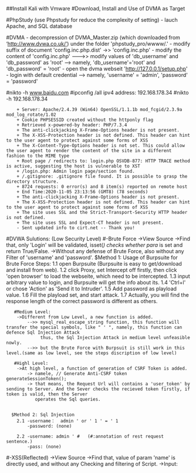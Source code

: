 ##Install Kali with Vmware
#Download, Install and Use of DVMA as Target
  
  #PhpStudy
    (use Phpstudy for reduce the complexity of setting)
    - lauch Apache, and SQL database
    
  #DVMA
    - decompression of DVMA_Master.zip (which downloaded from ‘http://www.dvwa.co.uk/’) under the folder 'phpstudy_pro/wwww/.'
    - modify suffix of document 'config.inc.php.dist' ->> 'config.inc.php'
    - modify the content of 'config.inc.php' --->>  modify values of 'db_username' and 'db_password' as 'root'
          --> namely, 'db_username'='root' and  'db_password' = 'root'
    - open the dvma webseit 'http://127.0.0.1/setup.php'
    - login with default credential
          --> namely, 'username' = 'admin', 'password' = 'password'
    
    
  #nikto -h www.baidu.com
  #ipconfig /all ipv4 address: 192.168.178.34
  #nikto -h 192.168.178.34
  
        + Server: Apache/2.4.39 (Win64) OpenSSL/1.1.1b mod_fcgid/2.3.9a mod_log_rotate/1.02
        + Cookie PHPSESSID created without the httponly flag
        + Retrieved x-powered-by header: PHP/7.3.4
        + The anti-clickjacking X-Frame-Options header is not present.
        + The X-XSS-Protection header is not defined. This header can hint to the user agent to protect against some forms of XSS
        + The X-Content-Type-Options header is not set. This could allow the user agent to render the content of the site in a different fashion to the MIME type
        + Root page / redirects to: login.php OSVDB-877: HTTP TRACE method is active, suggesting the host is vulnerable to XST
        + /login.php: Admin login page/section found.
        + /.gitignore: .gitignore file found. It is possible to grasp the directory structure.
        + 8724 requests: 0 error(s) and 8 item(s) reported on remote host
        + End Time:2020-11-05 23:13:56 (GMT8) (78 seconds)
        + The anti-clickjacking X-Frame-Options header is not present.
        + The X-XSS-Protection header is not defined. This header can hint to the user agent to protect against some forms of XSS
        + The site uses SSL and the Strict-Transport-Security HTTP header is not defined.
        + The site uses SSL and Expect-CT header is not present.
        - Sent updated info to cirt.net -- Thank you!


#DVWA Sulutions: (Low Security Level)
  #-Brute Force 
    ->View Source
    ->Find that, only 'Login' will be validated, isset(*) checks whether para* is set and return True/False.
    ->Without any defense of Brute Force, also without any Filter of 'username' and 'password'.
      $Method 1: Usage of Burpsuite for Brute Force 
        Steps:
            1.1 open Burpsuite (Burpsuite is easy to get/download and install from web).
            1.2 click Proxy, set Intercept off firstly, then click 'open browser' to load the webseite, which need to be intercepted.
            1.3 input arbitrary value to login, and Burpsuite will get the info about its.
            1.4 'Ctrl+l' or chose 'Action' as 'Send it to Intruder'.
            1.5 Add password as playload value.
            1.6 Fill the playload set, and start attack.
            1.7 Actually, you will find the response length of the correct password is different as others.
            
       #Medium Level:
        ->Different from Low Level, a new function is added.
            -->> mysql_real_escape_string function, this function will transfer the special symbols, like " ' ", namely, this function can defence Sql Injection Attack
                 thus, the Sql Injection Attack in medium level unfeasible nowly.
            -->> but the Brute Force with Burpsuit is still work in this level.(same as low level, see the steps discription of low level)
            
       #Highl Level:
        ->At high level, a function of generation of CSRF Token is added. 
            -> namele, // Generate Anti-CSRF token  generateSessionToken();
            -> that means, the Request Url will contains a 'user_token' by sending to Server. And the Sever checks the recieved token firstly, if token is valid, then the Server
               operates the Sql queries.
               
      
      $Method 2: Sql Injection
        2.1 -username：  admin ' or ' 1 ' = ' 1
            -password: (none)
            
        2.2 -username: admin ' #   (#:annotation of rest request sentence.)
            -pass: (none)
           
        
        
    
  #-XSS(Reflected)
      ->View Source
      ->Find that, value of param 'name' is directly used, and without any Checking and filtering of Script.
      ->Input: <script>alert('hello world')</script>

